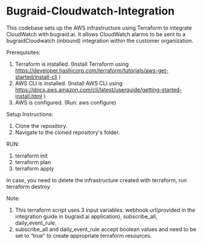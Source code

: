 # Bugraid-Cloudwatch-Integration

This codebase sets up the AWS infrastructure using Terraform to integrate CloudWatch with bugraid.ai. It allows CloudWatch alarms to be sent to a bugraidCloudwatch (inbound) integration within the customer organization.

Prerequisites:
1. Terraform is installed. (Install Terraform using https://developer.hashicorp.com/terraform/tutorials/aws-get-started/install-cli )
2. AWS CLI is installed. (Install AWS CLI using https://docs.aws.amazon.com/cli/latest/userguide/getting-started-install.html )
3. AWS is configured. (Run: aws configure)

Setup Instructions:
1. Clone the repository.
2. Navigate to the cloned repository's folder.

RUN:
1. terraform init
2. terraform plan
3. terraform apply

In case, you need to delete the infrastructure created with terraform, run
terraform destroy

Note:
1. This terraform script uses 3 input variables: webhook url(provided in the integration guide in bugraid.ai application), subscribe_all, daily_event_rule. 
2. subscribe_all and daily_event_rule accept boolean values and need to be set to “true” to create appropriate terraform resources.

